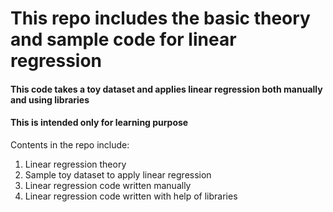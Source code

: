 # This repo includes the basic theory and sample code for linear regression

#### This code takes a toy dataset and applies linear regression both manually and using libraries 

#### This is intended only for learning purpose

Contents in the repo include:

1) Linear regression theory
2) Sample toy dataset to apply linear regression
3) Linear regression code written manually
4) Linear regression code written with help of libraries  
